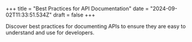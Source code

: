 +++
title = "Best Practices for API Documentation"
date = "2024-09-02T11:33:51.534Z"
draft = false
+++

  Discover best practices for documenting APIs to ensure they are easy to understand and use for developers.
        